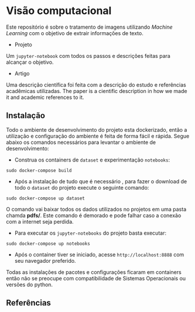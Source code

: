 # Visão computacional

Este repositório é sobre o tratamento de imagens utilizando *Machine Learning*
com o objetivo de extrair informações de texto.

* Projeto

Um `jupyter-notebook` com todos os passos e descrições feitas para alcançar 
o objetivo.

* Artigo

Uma descrição científica foi feita com a descrição do estudo e referências
acadêmicas utilizadas.
The paper is a cientific description in how we made it and academic references
to it.


## Instalação

Todo o ambiente de desenvolvimento do projeto esta dockerizado, então a utilização
e configuração do ambiente é feita de forma fácil e rápida. Segue abaixo
os comandos necessários para levantar o ambiente de desenvolvimento:

* Construa os containers de `dataset` e experimentação `notebooks`:

`sudo docker-compose build`

* Após a instalação de tudo que é necessário , para fazer o download
de todo o `dataset` do projeto execute o seguinte comando:

`sudo docker-compose up dataset`

O comando vai baixar todos os dados utilizados no projetos em uma pasta chamda
**pdfs/**. Este comando é demorado e pode falhar caso a conexão com a internet
seja perdida.

* Para executar os `jupyter-notebooks` do projeto basta executar:

`sudo docker-compose up notebooks`

* Após o container tiver se iniciado, acesse `http://localhost:8888` com seu
navegador preferido.

Todas as instalações de pacotes e configurações ficaram em containers
então não se preocupe com compatibilidade de Sistemas Operacionais ou versões
do python.

## Referências

